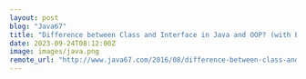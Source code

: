 ```yaml
---
layout: post
blog: "Java67"
title: "Difference between Class and Interface in Java and OOP? (with Example)"
date: 2023-09-24T08:12:00Z
image: images/java.png
remote_url: "http://www.java67.com/2016/08/difference-between-class-and-interface-in-java.html"
---
```

